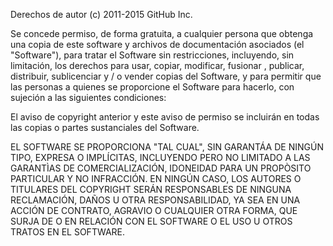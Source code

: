 Derechos de autor (c) 2011-2015 GitHub Inc.

Se concede permiso, de forma gratuita, a cualquier persona que obtenga una copia de este software y archivos de documentación asociados (el "Software"), para tratar el Software sin restricciones, incluyendo, sin limitación, los derechos para usar, copiar, modificar, fusionar , publicar, distribuir, sublicenciar y / o vender copias del Software, y para permitir que las personas a quienes se proporcione el Software para hacerlo, con sujeción a las siguientes condiciones:

El aviso de copyright anterior y este aviso de permiso se incluirán en todas las copias o partes sustanciales del Software.

EL SOFTWARE SE PROPORCIONA "TAL CUAL", SIN GARANTÁA DE NINGÚN TIPO, EXPRESA O IMPLÍCITAS, INCLUYENDO PERO NO LIMITADO A LAS GARANTÌAS DE COMERCIALIZACIÓN, IDONEIDAD PARA UN PROPÒSITO PARTICULAR Y NO INFRACCIÓN. EN NINGÚN CASO, LOS AUTORES O TITULARES DEL COPYRIGHT SERÁN RESPONSABLES DE NINGUNA RECLAMACIÓN, DAÑOS U OTRA RESPONSABILIDAD, YA SEA EN UNA ACCIÓN DE CONTRATO, AGRAVIO O CUALQUIER OTRA FORMA, QUE SURJA DE O EN RELACIÓN CON EL SOFTWARE O EL USO U OTROS TRATOS EN EL SOFTWARE.